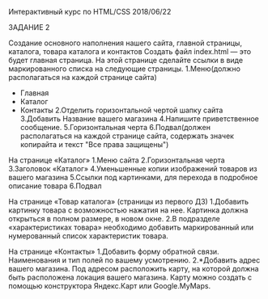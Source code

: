Интерактивный курс по HTML/CSS 2018/06/22

ЗАДАНИЕ 2

Создание основного наполнения нашего сайта, главной страницы, каталога, товара каталога и контактов
Создать файл index.html — это будет главная страница. На этой странице сделайте ссылки в виде маркированного списка на следующие страницы.
1.Меню(должно располагаться на каждой странице сайта)
* Главная
* Каталог
* Контакты
2.Отделить горизонтальной чертой шапку сайта
3.Добавить Название вашего магазина 
4.Напишите приветственное сообщение. 
5.Горизонтальная черта
6.Подвал(должен располагаться на каждой странице сайта, содержать значек копирайта и текст "Все права защищены")

На странице «Каталог»
1.Меню сайта
2.Горизонтальная черта
3.Заголовок «Каталог»
4.Уменьшенные копии изображений товаров из вашего магазина
5.Ссылки под картинками, для перехода в подробное описание товара
6.Подвал

На странице «Товар каталога» (страницы из первого ДЗ)
1.Добавить картинку товара с возможностью нажатия на нее. Картинка должна открыться в полном размере, в новом окне. 
2.В подразделе «характеристиках товара» необходимо добавить маркированный или нумерованный список характеристик товара.

На странице «Контакты»
1.Добавить форму обратной связи. Наименования и тип полей по вашему усмотрению.
2.*Добавить адрес вашего магазина. Под адресом расположить карту, на которой должна быть расположена локация вашего магазина. Карту можно создать с помощью конструктора Яндекс.Карт или Google.MyMaps.
